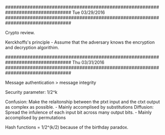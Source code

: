 ################################################################################ 
Tue 03/29/2016
################################################################################ 

Crypto review.

Kerckhoffs's principle - Assume that the adversary knows the encryption and decryption algorithim. 

################################################################################ 
Thu 03/31/2016
################################################################################ 

Message authentication > message integrity

Security parameter: 1/2^k

Confusion: Make the relaitonship between the ptxt input and the ctxt output as complex as possible.
    - Mainly accomplised by substitutions
Diffusion: Spread the infulence of each input bit across many output bits.
    - Mainly accomplised by permutations

Hash functions = 1/2^(k/2)  because of the birthday paradox. 

